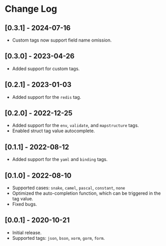 # Change Log
## [0.3.1] - 2024-07-16
- Custom tags now support field name omission.

## [0.3.0] - 2023-04-26
- Added support for custom tags.

## [0.2.1] - 2023-01-03
- Added support for the `redis` tag.

## [0.2.0] - 2022-12-25
- Added support for the `env`, `validate`, and `mapstructure` tags.
- Enabled struct tag value autocomplete.

## [0.1.1] - 2022-08-12
- Added support for the `yaml` and `binding` tags.

## [0.1.0] - 2022-08-10
- Supported cases: `snake`, `camel`, `pascal`, `constant`, `none`
- Optimized the auto-completion function, which can be triggered in the tag value.
- Fixed bugs.

## [0.0.1] - 2020-10-21
- Initial release.
- Supported tags: `json`, `bson`, `xorm`, `gorm`, `form`.